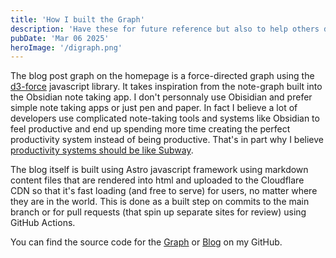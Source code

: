 ```yaml
---
title: 'How I built the Graph'
description: 'Have these for future reference but also to help others discover them'
pubDate: 'Mar 06 2025'
heroImage: '/digraph.png'
---
```


The blog post graph on the homepage is a force-directed graph using the [d3-force](https://d3js.org/d3-force) javascript library. It takes inspiration from the note-graph built into the Obsidian note taking app. I don't personnaly use Obisidian and prefer simple note taking apps or just pen and paper. In fact I believe a lot of developers use complicated note-taking tools and systems like Obsidian to feel productive and end up spending more time creating the perfect productivity system instead of being productive. That's in part why I believe [productivity systems should be like Subway](subway).

The blog itself is built using Astro javascript framework using markdown content files that are rendered into html and uploaded to the Cloudflare CDN so that it's fast loading (and free to serve) for users, no matter where they are in the world. This is done as a built step on commits to the main branch or for pull requests (that spin up separate sites for review) using GitHub Actions.

You can find the source code for the [Graph](https://github.com/kei-mp/blog/blob/master/src/components/Digraph.vue) or [Blog](https://github.com/kei-mp/blog) on my GitHub.